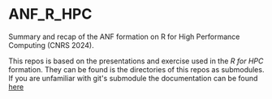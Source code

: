 # ANF_R_HPC
Summary and recap of the ANF formation on R for High Performance Computing (CNRS 2024).

This repos is based on the presentations and exercise used in the _R for HPC_ formation. They can be found is the directories of this repos as submodules. If you are unfamiliar with git's submodule the documentation can be found [here](https://git-scm.com/book/en/v2/Git-Tools-Submodules)
